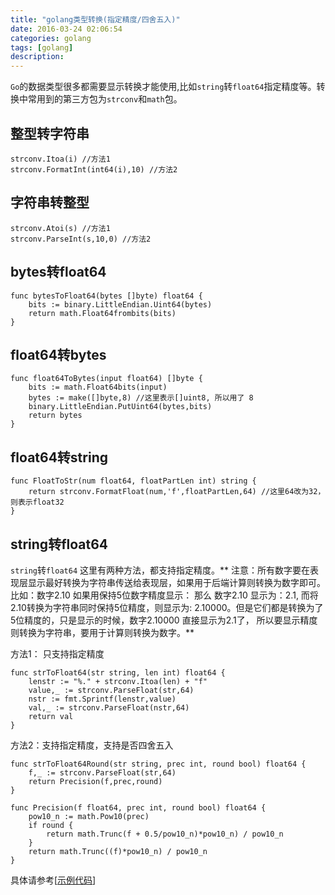 ```yaml
---
title: "golang类型转换(指定精度/四舍五入)"
date: 2016-03-24 02:06:54
categories: golang
tags: [golang]
description: 
---
```


`Go`的数据类型很多都需要显示转换才能使用,比如`string`转`float64`指定精度等。转换中常用到的第三方包为`strconv`和`math`包。
<!--more-->

## 整型转字符串
```golang
strconv.Itoa(i) //方法1
strconv.FormatInt(int64(i),10) //方法2
```

## 字符串转整型
```golang
strconv.Atoi(s) //方法1
strconv.ParseInt(s,10,0) //方法2
```

## bytes转float64
```golang
func bytesToFloat64(bytes []byte) float64 {
	bits := binary.LittleEndian.Uint64(bytes)
	return math.Float64frombits(bits)
}
```

## float64转bytes
```golang
func float64ToBytes(input float64) []byte {
	bits := math.Float64bits(input)
	bytes := make([]byte,8) //这里表示[]uint8, 所以用了 8
	binary.LittleEndian.PutUint64(bytes,bits)
	return bytes
}
```

## float64转string 
```golang
func FloatToStr(num float64, floatPartLen int) string {
	return strconv.FormatFloat(num,'f',floatPartLen,64) //这里64改为32，则表示float32
}
```

## string转float64
`string`转`float64` 这里有两种方法，都支持指定精度。** 注意：所有数字要在表现层显示最好转换为字符串传送给表现层，如果用于后端计算则转换为数字即可。比如：数字2.10 如果用保持5位数字精度显示： 那么 数字2.10 显示为：2.1, 而将2.10转换为字符串同时保持5位精度，则显示为: 2.10000。但是它们都是转换为了5位精度的，只是显示的时候，数字2.10000 直接显示为2.1了， 所以要显示精度则转换为字符串，要用于计算则转换为数字。**

方法1： 只支持指定精度 
```golang
func strToFloat64(str string, len int) float64 {
	lenstr := "%." + strconv.Itoa(len) + "f"
	value,_ := strconv.ParseFloat(str,64)
	nstr := fmt.Sprintf(lenstr,value)
	val,_ := strconv.ParseFloat(nstr,64)
	return val
}
```

方法2：支持指定精度，支持是否四舍五入
```golang
func strToFloat64Round(str string, prec int, round bool) float64 {
	f,_ := strconv.ParseFloat(str,64)
	return Precision(f,prec,round)
}

func Precision(f float64, prec int, round bool) float64 {
	pow10_n := math.Pow10(prec)
	if round {
		return math.Trunc(f + 0.5/pow10_n)*pow10_n) / pow10_n	
	}
	return math.Trunc((f)*pow10_n) / pow10_n
}
```
具体请参考[[示例代码](https://github.com/researchlab/golearning/blob/master/base/convert.go)]
